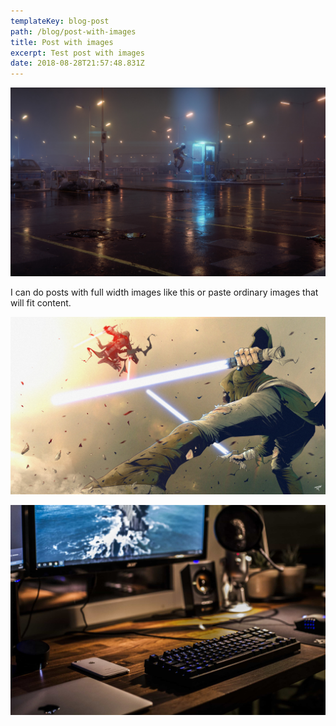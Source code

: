 ```yaml
---
templateKey: blog-post
path: /blog/post-with-images
title: Post with images
excerpt: Test post with images
date: 2018-08-28T21:57:48.831Z
---
```


<div class="full-image"></div>

![Full width image](./cornelius-dammrich-52hz-shot-a-web-high.jpg)

I can do posts with full width images like this or paste ordinary images that will fit content.

![Another image, ordinary content width](./tonton-revolver-coders-strike-back.jpg)

![some other image](./photo-1489257712451-3a66755ca19c.jpg)